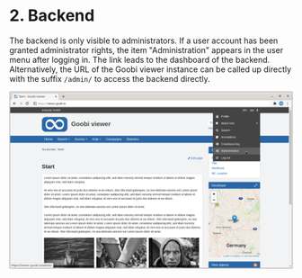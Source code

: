 # 2. Backend

The backend is only visible to administrators. If a user account has been granted administrator rights, the item "Administration" appears in the user menu after logging in. The link leads to the dashboard of the backend. Alternatively, the URL of the Goobi viewer instance can be called up directly with the suffix `/admin/` to access the backend directly.

![Administrators have an additional menu item to enter the backend](../../.gitbook/assets/ui_2.png)


